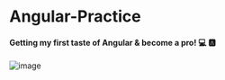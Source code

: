 # Angular-Practice

#### Getting my first taste of Angular & become a pro! 💻 🅰️

![image]({https://img.shields.io/badge/Angular-DD0031?style=for-the-badge&logo=angular&logoColor=white})
